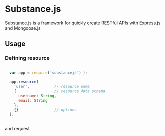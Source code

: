 Substance.js
=========

Substance.js is a framework for quickly create RESTful APIs with Express.js and Mongoose.js

## Usage

### Defining resource


```javascript
  
  var app = require('substancejs')();
  
  app.resource( 
    'user',           // resource name
    {                 // resource data schema
      username: String,
      email: String
    },
    {}                // options
  );
  
```

and request

```javascript
    
```
